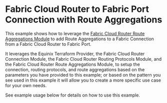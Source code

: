# Fabric Cloud Router to Fabric Port Connection with Route Aggregations

This example shows how to leverage the [Fabric Cloud Router Route Aggregations Module](https://registry.terraform.io/modules/equinix/fabric/equinix/latest/submodules/cloud-router-route-aggregations)
to add Route Aggregations to a Fabric Connection from a Fabric Cloud Router to Fabric Port.

It leverages the Equinix Terraform Provider, the Fabric Cloud Router Connection
Module, the Fabric Cloud Router Routing Protocols Module, and the Fabric Cloud Router Route Aggregations Module,
to setup the connection, routing protocols, and route aggregations based on the parameters you have
provided to this example; or based on the pattern you see used in this example it will allow
you to create a more specific use case for your own needs.

See example usage below for details on how to use this example.

<!-- BEGIN_TF_DOCS -->
<!-- END_TF_DOCS -->
